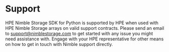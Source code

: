 # Support

HPE Nimble Storage SDK for Python is supported by HPE when used with HPE Nimble Storage arrays on valid support contracts. Please send an email to [support@nimblestorage.com](mailto:support@nimblestorage.com) to get started with any issue you might need assistance with. Engage with your HPE representative for other means on how to get in touch with Nimble support directly.
